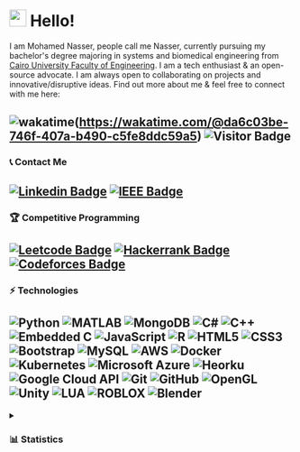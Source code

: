 <h1> <img src="https://raw.githubusercontent.com/aemmadi/aemmadi/master/wave.gif" width="30px" height= "30px"> Hello! </h1>


I am Mohamed Nasser, people call me Nasser, currently pursuing my bachelor's degree majoring in systems and biomedical engineering from [Cairo University Faculty of Engineering](https://cu.edu.eg/Home). I am a tech enthusiast & an open-source advocate. I am always open to collaborating on projects and innovative/disruptive ideas. Find out more about me & feel free to connect with me here:

![wakatime](https://wakatime.com/badge/user/da6c03be-746f-407a-b490-c5fe8ddc59a5.svg)(https://wakatime.com/@da6c03be-746f-407a-b490-c5fe8ddc59a5)
![Visitor Badge](https://visitor-badge.laobi.icu/badge?page_id=mo-gaafar.mo-gaafar)
-------------------

### 📞 Contact Me

[![Linkedin Badge](https://img.shields.io/badge/-mohamednasser-blue?style=flat-square&logo=Linkedin&logoColor=white&link=https://www.linkedin.com/in/anirudhemmadi/)](https://www.linkedin.com/in/mohamed-nasser-gaafar-bb5772111/)
[![IEEE Badge](https://img.shields.io/badge/-mohamed_gaafar@ieee.org-2523e7?style=flat-square&logo=IEEE&logoColor=white&link=mailto:mohamed_gaafar@ieee.org)](mailto:mohamed_gaafar@ieee.org)
-------------------

### 🏆 Competitive Programming

[![Leetcode Badge](https://img.shields.io/badge/-LeetCode-ff8c00?style=flat-square&logo=leetcode&logoColor=white&link=https://leetcode.com/mo-gaafar/)](https://leetcode.com/mo-gaafar/)
[![Hackerrank Badge](https://img.shields.io/badge/-HackerRank-3aa527?style=flat-square&logo=hackerrank&logoColor=white&link=https://www.hackerrank.com/mo_gaafar)](https://www.hackerrank.com/mo_gaafar)
[![Codeforces Badge](https://img.shields.io/badge/-CodeForces-2c5687?style=flat-square&logo=codeforces&logoColor=white&link=https://codeforces.com/profile/mo-gaafar)](https://codeforces.com/profile/mo-gaafar)
------------------

### ⚡ Technologies
![Python](https://img.shields.io/badge/-Python-black?style=flat-square&logo=Python)
![MATLAB](https://img.shields.io/badge/-MATLAB-blue?style=flat-square&logo=matrix)
![MongoDB](https://img.shields.io/badge/-MongoDB-lightgreen?style=flat-square&logo=mongodb)
![C#](https://img.shields.io/badge/-C%23-00599C?style=flat-square&logo=csharp)
![C++](https://img.shields.io/badge/-C++-00599C?style=flat-square&logo=cplusplus)
![Embedded C](https://img.shields.io/badge/-Embedded%20C-474747?style=flat-square&logo=c)
![JavaScript](https://img.shields.io/badge/-JavaScript-black?style=flat-square&logo=javascript)
![R](https://img.shields.io/badge/-R-2a7aea?style=flat-square&logo=R)
![HTML5](https://img.shields.io/badge/-HTML5-E34F26?style=flat-square&logo=html5&logoColor=white)
![CSS3](https://img.shields.io/badge/-CSS3-1572B6?style=flat-square&logo=css3)
![Bootstrap](https://img.shields.io/badge/-Bootstrap-563D7C?style=flat-square&logo=bootstrap)
![MySQL](https://img.shields.io/badge/-MySQL-black?style=flat-square&logo=mysql)
![AWS](https://img.shields.io/badge/Amazon%20Web%20Services-E34F26?style=flat-square&logo=amazon&logoColor=black)
![Docker](https://img.shields.io/badge/-Docker-00599C?style=flat-square&logo=docker&logoColor=white)
![Kubernetes](https://img.shields.io/badge/Kubernetes-2523e7?style=flat-square&logo=kubernetes&logoColor=white)
![Microsoft Azure](https://img.shields.io/badge/Microsoft%20Azure-232F7E?style=flat-square&logo=microsoft-azure)
![Heorku](https://img.shields.io/badge/Heroku-563D7C?style=flat-square&logo=heroku)
![Google Cloud API](https://img.shields.io/badge/Google%20Cloud%20API-084dad?style=flat-square&logo=google-cloud)
![Git](https://img.shields.io/badge/-Git-black?style=flat-square&logo=git)
![GitHub](https://img.shields.io/badge/-GitHub-181717?style=flat-square&logo=github)
![OpenGL](https://img.shields.io/badge/-OpenGL-E34F26?style=flat-square&logo=opengl&logoColor=white)
![Unity](https://img.shields.io/badge/-Unity-181717?style=flat-square&logo=unity)
![LUA](https://img.shields.io/badge/-LUA-2523e7?style=flat-square&logo=LUA)
![ROBLOX](https://img.shields.io/badge/-ROBLOX-ff0505?style=flat-square&logo=ROBLOX)
![Blender](https://img.shields.io/badge/-Blender-E34F26?style=flat-square&logo=blender&logoColor=white)
-------------------



<details>
  <summary><h3> 📊 Statistics </h3></summary>
<img src="https://github-readme-streak-stats.herokuapp.com/?user=mo-gaafar&theme=dark&date_format=j%20M%5B%20Y%5D&currStreakLabel=6FDA44&fire=6FDA44&ring=6FDA44" alt="GitHub Streak Stats" height="200" />
<br>
<img src="https://github-readme-stats.vercel.app/api?username=mo-gaafar&title_color=6FDA44&text_color=FFFFFF&show_icons=true&icon_color=6FDA44&include_all_commits=true&count_private=true&theme=dark" alt="GitHub Stats" height="200"/>
<br>
<img src="https://github-readme-stats.vercel.app/api/top-langs?username=mo-gaafar&layout=compact&title_color=6FDA44&text_color=FFFFFF&theme=dark" alt="GitHub Most Used Languages" height="200" />
<br>
</details>
